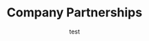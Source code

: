---
title: Company Partnerships
subtitle: test
text: tester
design:
    columns: '2'

# Order that this section appears on the page.
weight: 90

## remove
active: true
---